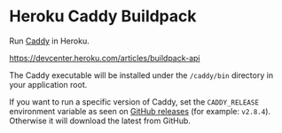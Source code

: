 # Heroku Caddy Buildpack

Run [Caddy](https://caddyserver.com/) in Heroku.

<https://devcenter.heroku.com/articles/buildpack-api>

The Caddy executable will be installed under the `/caddy/bin` directory in your application root.

If you want to run a specific version of Caddy, set the `CADDY_RELEASE` environment variable as
seen on [GitHub releases](https://github.com/caddyserver/caddy/releases) (for example: `v2.8.4`).
Otherwise it will download the latest from GitHub.
